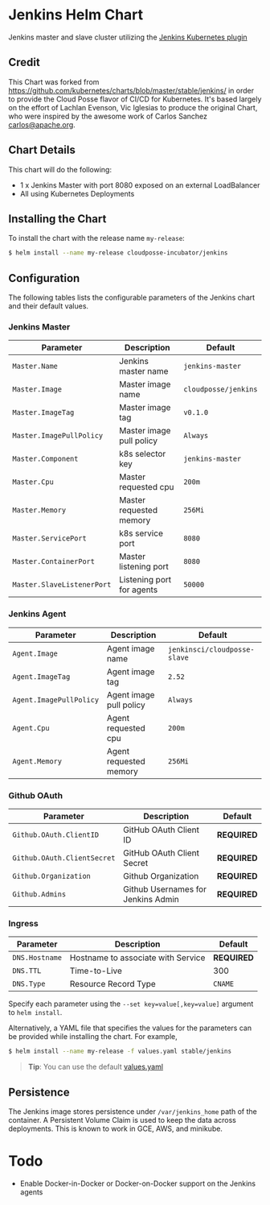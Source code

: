 # Jenkins Helm Chart

Jenkins master and slave cluster utilizing the [Jenkins Kubernetes plugin](https://wiki.jenkins-ci.org/display/JENKINS/Kubernetes+Plugin)

## Credit
This Chart was forked from https://github.com/kubernetes/charts/blob/master/stable/jenkins/ in order to provide the Cloud Posse flavor of CI/CD for Kubernetes. It's based largely on the effort of Lachlan Evenson, Vic Iglesias to produce the original Chart, who were inspired by the awesome work of Carlos Sanchez <carlos@apache.org>.


## Chart Details
This chart will do the following:

* 1 x Jenkins Master with port 8080 exposed on an external LoadBalancer
* All using Kubernetes Deployments

## Installing the Chart

To install the chart with the release name `my-release`:

```bash
$ helm install --name my-release cloudposse-incubator/jenkins
```

## Configuration

The following tables lists the configurable parameters of the Jenkins chart and their default values.

### Jenkins Master

| Parameter                  | Description                        | Default                                                    |
| -----------------------    | ---------------------------------- | ---------------------------------------------------------- |
| `Master.Name`              | Jenkins master name                | `jenkins-master`                                           |
| `Master.Image`             | Master image name                  | `cloudposse/jenkins`                                       |
| `Master.ImageTag`          | Master image tag                   | `v0.1.0`                                                   |
| `Master.ImagePullPolicy`   | Master image pull policy           | `Always`                                                   |
| `Master.Component`         | k8s selector key                   | `jenkins-master`                                           |
| `Master.Cpu`               | Master requested cpu               | `200m`                                                     |
| `Master.Memory`            | Master requested memory            | `256Mi`                                                    |
| `Master.ServicePort`       | k8s service port                   | `8080`                                                     |
| `Master.ContainerPort`     | Master listening port              | `8080`                                                     |
| `Master.SlaveListenerPort` | Listening port for agents          | `50000`                                                    |

### Jenkins Agent

| Parameter               | Description                        | Default                                                    |
| ----------------------- | ---------------------------------- | ---------------------------------------------------------- |
| `Agent.Image`           | Agent image name                   | `jenkinsci/cloudposse-slave`                               |
| `Agent.ImageTag`        | Agent image tag                    | `2.52`                                                     |
| `Agent.ImagePullPolicy` | Agent image pull policy            | `Always`                                                   |
| `Agent.Cpu`             | Agent requested cpu                | `200m`                                                     |
| `Agent.Memory`          | Agent requested memory             | `256Mi`                                                    |

### Github OAuth 

| Parameter                     | Description                        | Default                                         |
| ----------------------------- | ---------------------------------- | ----------------------------------------------- |
| `Github.OAuth.ClientID`       | GitHub OAuth Client ID             | **REQUIRED**                                    |
| `Github.OAuth.ClientSecret`   | GitHub OAuth Client Secret         | **REQUIRED**                                    |
| `Github.Organization`         | Github Organization                | **REQUIRED**                                    |
| `Github.Admins`               | Github Usernames for Jenkins Admin | **REQUIRED**                                    |

### Ingress

| Parameter                     | Description                        | Default                                         |
| ----------------------------- | ---------------------------------- | ----------------------------------------------- |
| `DNS.Hostname`                | Hostname to associate with Service | **REQUIRED**                                    |
| `DNS.TTL`                     | Time-to-Live                       | 300                                             |
| `DNS.Type`                    | Resource Record Type               | `CNAME`                                         |


Specify each parameter using the `--set key=value[,key=value]` argument to `helm install`.

Alternatively, a YAML file that specifies the values for the parameters can be provided while installing the chart. For example,

```bash
$ helm install --name my-release -f values.yaml stable/jenkins
```

> **Tip**: You can use the default [values.yaml](values.yaml)

## Persistence

The Jenkins image stores persistence under `/var/jenkins_home` path of the container. A Persistent Volume
Claim is used to keep the data across deployments. This is known to work in GCE, AWS, and minikube.

# Todo
* Enable Docker-in-Docker or Docker-on-Docker support on the Jenkins agents
